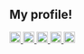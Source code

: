## My profile!

<p align="left">
  <a href="https://github.com/yoshinari0508">
    <img height="20" src="https://komarev.com/ghpvc/?username=yoshinari0508" />
  </a>
  <a href="https://github.com/yoshinari0508">
    <img height="20" src="https://img.shields.io/github/followers/yoshinari0508?label=follow&logo=github&style=flat" />
  </a>
  <a href="http://qiita.com/yoshinari0508">
    <img height="20" src="https://qiita-badge.apiapi.app/s/yoshinari0508/posts.svg" />
  </a>
  <a href="http://qiita.com/yoshinari0508">
    <img height="20" src="https://qiita-badge.apiapi.app/s/yoshinari0508/contributions.svg" />
  </a>
  <a href="https://zenn.dev/yoshinari0508">
    <img height="20" src="https://badgen.org/img/zenn/yoshinari0508/articles?style=plastic" />
  </a>
</p>

<!--
**yoshinari0508/yoshinari0508** is a ✨ _special_ ✨ repository because its `README.md` (this file) appears on your GitHub profile.

Here are some ideas to get you started:

- 🔭 I’m currently working on ...
- 🌱 I’m currently learning ...
- 👯 I’m looking to collaborate on ...
- 🤔 I’m looking for help with ...
- 💬 Ask me about ...
- 📫 How to reach me: ...
- 😄 Pronouns: ...
- ⚡ Fun fact: ...
-->
